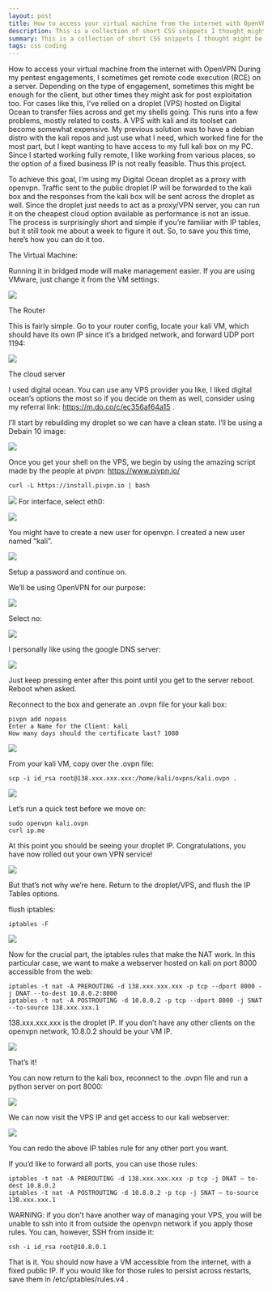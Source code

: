 ```yaml
---
layout: post
title: How to access your virtual machine from the internet with OpenVPN
description: This is a collection of short CSS snippets I thought might be useful for beginners
summary: This is a collection of short CSS snippets I thought might be useful for beginners.
tags: css coding
---
```



How to access your virtual machine from the internet with OpenVPN
During my pentest engagements, I sometimes get remote code execution (RCE) on a server. Depending on the type of engagement, sometimes this might be enough for the client, but other times they might ask for post exploitation too. For cases like this, I’ve relied on a droplet (VPS) hosted on Digital Ocean to transfer files across and get my shells going. This runs into a few problems, mostly related to costs. A VPS with kali and its toolset can become somewhat expensive. My previous solution was to have a debian distro with the kali repos and just use what I need, which worked fine for the most part, but I kept wanting to have access to my full kali box on my PC. Since I started working fully remote, I like working from various places, so the option of a fixed business IP is not really feasible. Thus this project.

To achieve this goal, I’m using my Digital Ocean droplet as a proxy with openvpn. Traffic sent to the public droplet IP will be forwarded to the kali box and the responses from the kali box will be sent across the droplet as well. Since the droplet just needs to act as a proxy/VPN server, you can run it on the cheapest cloud option available as performance is not an issue. The process is surprisingly short and simple if you’re familiar with IP tables, but it still took me about a week to figure it out. So, to save you this time, here’s how you can do it too.

The Virtual Machine:

Running it in bridged mode will make management easier. If you are using VMware, just change it from the VM settings:


![](/assets/images/openvpn1.png)

The Router

This is fairly simple. Go to your router config, locate your kali VM, which should have its own IP since it’s a bridged network, and forward UDP port 1194:


![](/assets/images/openvpn2.png)


The cloud server

I used digital ocean. You can use any VPS provider you like, I liked digital ocean’s options the most so if you decide on them as well, consider using my referral link: https://m.do.co/c/ec356af64a15 .

I’ll start by rebuilding my droplet so we can have a clean state. I’ll be using a Debain 10 image:


![](/assets/images/openvpn3.png)


Once you get your shell on the VPS, we begin by using the amazing script made by the people at pivpn: https://www.pivpn.io/


```code
curl -L https://install.pivpn.io | bash
```
![](/assets/images/openvpn4.png)
For interface, select eth0:

![](/assets/images/openvpn5.png)

You might have to create a new user for openvpn. I created a new user named “kali”.

![](/assets/images/openvpn6.png)

Setup a password and continue on.

We’ll be using OpenVPN for our purpose:

![](/assets/images/openvpn7.png)

Select no:

![](/assets/images/openvpn8.png)

I personally like using the google DNS server:

![](/assets/images/openvpn9.png)


Just keep pressing enter after this point until you get to the server reboot. Reboot when asked.

Reconnect to the box and generate an .ovpn file for your kali box:


```code
pivpn add nopass
Enter a Name for the Client: kali
How many days should the certificate last? 1080
```

![](/assets/images/openvpn10.png)



From your kali VM, copy over the .ovpn file:
```code
scp -i id_rsa root@138.xxx.xxx.xxx:/home/kali/ovpns/kali.ovpn .
```

![](/assets/images/openvpn11.png)


Let’s run a quick test before we move on:

```code
sudo openvpn kali.ovpn
curl ip.me
```

At this point you should be seeing your droplet IP. Congratulations, you have now rolled out your own VPN service!

![](/assets/images/openvpn12.png)


But that’s not why we’re here. Return to the droplet/VPS, and flush the IP Tables options.

flush iptables:

```code
iptables -F
```
![](/assets/images/openvpn13.png)


Now for the crucial part, the iptables rules that make the NAT work. In this particular case, we want to make a webserver hosted on kali on port 8000 accessible from the web:

```code
iptables -t nat -A PREROUTING -d 138.xxx.xxx.xxx -p tcp --dport 8000 -j DNAT --to-dest 10.8.0.2:8000
iptables -t nat -A POSTROUTING -d 10.8.0.2 -p tcp --dport 8000 -j SNAT --to-source 138.xxx.xxx.1
```

138.xxx.xxx.xxx is the droplet IP. If you don’t have any other clients on the openvpn network, 10.8.0.2 should be your VM IP.

![](/assets/images/openvpn14.png)

That’s it!

You can now return to the kali box, reconnect to the .ovpn file and run a python server on port 8000:

![](/assets/images/openvpn15.png)



We can now visit the VPS IP and get access to our kali webserver:

![](/assets/images/openvpn16.png)



You can redo the above IP tables rule for any other port you want.

If you’d like to forward all ports, you can use those rules:

```code
iptables -t nat -A PREROUTING -d 138.xxx.xxx.xxx -p tcp -j DNAT — to-dest 10.8.0.2
iptables -t nat -A POSTROUTING -d 10.8.0.2 -p tcp -j SNAT — to-source 138.xxx.xxx.1
```

WARNING: if you don’t have another way of managing your VPS, you will be unable to ssh into it from outside the openvpn network if you apply those rules. You can, however, SSH from inside it:


```code
ssh -i id_rsa root@10.8.0.1
```

That is it. You should now have a VM accessible from the internet, with a fixed public IP. If you would like for those rules to persist across restarts, save them in /etc/iptables/rules.v4 .

